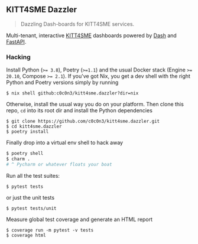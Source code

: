 KITT4SME Dazzler
----------------
> Dazzling Dash-boards for KITT4SME services.

Multi-tenant, interactive [KITT4SME][k4s] dashboards powered by
[Dash][dash] and [FastAPI][fapi].


### Hacking

Install Python (`>= 3.8`), Poetry (`>=1.1`) and the usual Docker
stack (Engine `>= 20.10`, Compose `>= 2.1`). If you've got Nix, you
get a dev shell with the right Python and Poetry versions simply by
running

```console
$ nix shell github:c0c0n3/kitt4sme.dazzler?dir=nix
```

Otherwise, install the usual way you do on your platform. Then clone
this repo, `cd` into its root dir and install the Python dependencies

```console
$ git clone https://github.com/c0c0n3/kitt4sme.dazzler.git
$ cd kitt4sme.dazzler
$ poetry install
```

Finally drop into a virtual env shell to hack away

```bash
$ poetry shell
$ charm .
# ^ Pycharm or whatever floats your boat
```

Run all the test suites:

```console
$ pytest tests
```

or just the unit tests

```console
$ pytest tests/unit
```

Measure global test coverage and generate an HTML report

```console
$ coverage run -m pytest -v tests
$ coverage html
```




[dash]: https://plotly.com/dash/
[fapi]: https://fastapi.tiangolo.com/
[k4s]: https://kitt4sme.eu/
